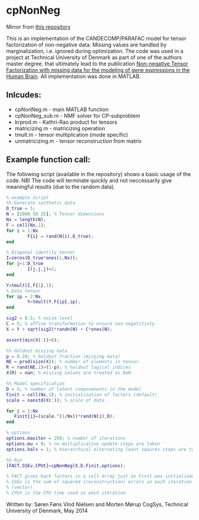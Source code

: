 cpNonNeg
=======
Mirror from [this repository](https://github.com/sfvnDTU/cpNonNeg "sfvnDTU's repo")

This is an implementation of the CANDECOMP/PARAFAC model for tensor factorization of non-negative data. Missing values are handled by marginalization, i.e. ignored during optimization. The code was used in a project at Technical University of Denmark as part of one of the authors master degree, that ultimately lead to the publication [Non-negative Tensor Factorization with missing data for the modeling of gene expressions in the Human Brain](http://ieeexplore.ieee.org/xpls/abs_all.jsp?arnumber=6958919&tag=1 "NTF for missing data"). 
All implementation was done in MATLAB.

Inlcudes:
-------

* cpNonNeg.m - main MATLAB function
* cpNonNeg_sub.m - NMF solver for CP-subproblem
* krprod.m - Kathri-Rao product for tensors
* matricizing.m - matricizing operation
* tmult.m - tensor multiplication (mode specific)
* unmatricizing.m - tensor reconstruction from matrix
 
Example function call:
--------
The following script (available in the repository) shows a basic usage of the code. 
NB! The code will terminate quickly and not neccessarily give meaningful results (due to the random data).
```matlab
% example script
%% Generate synthetic data
D_true = 5;
N = [1000 50 25]; % Tensor dimensions
Nx = length(N);
F = cell(Nx,1);
for i = 1:Nx
        F{i} = rand(N(i),D_true);
end

% Diagonal identity tensor
I=zeros(D_true*ones(1,Nx));
for j=1:D_true
        I(j,j,j)=1;
end

Y=tmult(I,F{1},1);
% Data tensor
for ip = 2:Nx
        Y=tmult(Y,F{ip},ip);
end

sig2 = 0.5; % noise level
C = 5; % affine transformation to ensure non-negatitivty
X = Y + sqrt(sig2)*randn(N) + C*ones(N);

assert(min(X(:))>0);

%% Holdout missing data
p = 0.20; % holdout fraction (missing data)
NE = prod(size(X)); % number of elements in tensor
R = rand(NE,1)>(1-p); % holdout logical indices
X(R) = nan; % missing values are treated as NaN

%% Model specification
D = 5; % number of latent componenents in the model
Finit = cell(Nx,1); % initialization of factors (default)
scale = nanstd(X(:)); % scale of data

for i = 1:Nx
   Finit{i}=(scale.^(1/Nx))*rand(N(i),D); 
end

% options
options.maxiter = 250; % number of iterations
options.mu = 0; % no multiplicative update steps are taken
options.hals = 1; % hierarchical alternating least sqaures steps are taken

%% Run
[FACT,SSEv,CPUt]=cpNonNeg(X,D,Finit,options);

% FACT gives back factors in a cell array just as Finit was initialized
% SSEv is the sum of squared (reconstruction) errors in each iteration
% (vector)
% CPUt is the CPU time used in each iteration
```

Written by: Søren Føns Vind Nielsen and Morten Mørup
CogSys, Technical University of Denmark, May 2014
